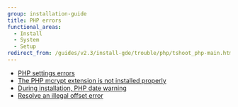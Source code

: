 ```yaml
---
group: installation-guide
title: PHP errors
functional_areas:
  - Install
  - System
  - Setup
redirect_from: /guides/v2.3/install-gde/trouble/php/tshoot_php-main.html
---
```


* [PHP settings errors]({{page.baseurl}}/install/troubleshooting/php/settings.html)
* [The PHP mcrypt extension is not installed properly]({{page.baseurl}}/install/troubleshooting/php/mcrypt.html)
* [During installation, PHP date warning]({{page.baseurl}}/install/troubleshooting/php/date-warning.html)
* [Resolve an illegal offset error]({{page.baseurl}}/install/troubleshooting/php/opcache.html)

